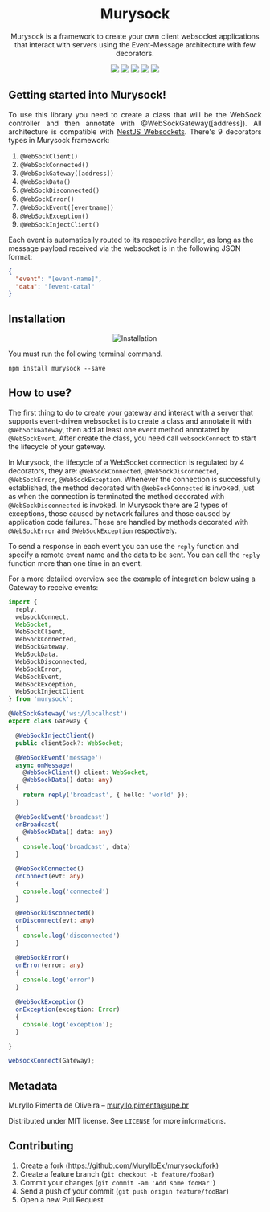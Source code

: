<h1 align="center">Murysock</h1>
<p align="center">Murysock is a framework to create your own client websocket applications that interact with servers using the Event-Message architecture with few decorators.</p>

<p align="center">
  <img src="https://badgen.net/npm/v/murysock"/>
  <img src="https://badgen.net/npm/dt/murysock"/>
  <img src="https://badgen.net/npm/license/murysock"/>
  <img src="https://badgen.net/npm/types/murysock"/>
  <img src="https://badgen.net/badge/author/MurylloEx/red?icon=label"/>
</p>

## Getting started into Murysock!

<p align="justify">
To use this library you need to create a class that will be the WebSock controller and then annotate with @WebSockGateway([address]). All architecture is compatible with <a href="https://docs.nestjs.com/websockets/gateways">NestJS Websockets</a>. There's 9 decorators types in Murysock framework:

  1. ```@WebSockClient()``` 
  2. ```@WebSockConnected()```
  3. ```@WebSockGateway([address])```
  4. ```@WebSockData()```
  5. ```@WebSockDisconnected()```
  6. ```@WebSockError()```
  7. ```@WebSockEvent([eventname])```
  8. ```@WebSockException()```
  9. ```@WebSockInjectClient()```

Each event is automatically routed to its respective handler, as long as the message payload received via the websocket is in the following JSON format:

```json
{
  "event": "[event-name]",
  "data": "[event-data]"
}
```
</p>

## Installation

<p align="center">
  <img src="https://nodei.co/npm/murysock.png?downloads=true&downloadRank=true&stars=true" alt="Installation"/>
</p>

<p align="justify">You must run the following terminal command.<p>

```
npm install murysock --save
```

## How to use?


The first thing to do to create your gateway and interact with a server that supports event-driven websocket is to create a class and annotate it with ```@WebSockGateway```, then add at least one event method annotated by ```@WebSockEvent```. After create the class, you need call ```websockConnect``` to start the lifecycle of your gateway. 

In Murysock, the lifecycle of a WebSocket connection is regulated by 4 decorators, they are: ```@WebSockConnected```, ```@WebSockDisconnected```, ```@WebSockError```, ```@WebSockException```. Whenever the connection is successfully established, the method decorated with ```@WebSockConnected``` is invoked, just as when the connection is terminated the method decorated with ```@WebSockDisconnected``` is invoked. In Murysock there are 2 types of exceptions, those caused by network failures and those caused by application code failures. These are handled by methods decorated with ```@WebSockError``` and ```@WebSockException``` respectively.

To send a response in each event you can use the ```reply``` function and specify a remote event name and the data to be sent. You can call the ```reply``` function more than one time in an event.

For a more detailed overview see the example of integration below using a Gateway to receive events:
```ts
import { 
  reply, 
  websockConnect, 
  WebSocket,
  WebSockClient, 
  WebSockConnected, 
  WebSockGateway, 
  WebSockData, 
  WebSockDisconnected, 
  WebSockError, 
  WebSockEvent, 
  WebSockException, 
  WebSockInjectClient 
} from 'murysock';

@WebSockGateway('ws://localhost')
export class Gateway {

  @WebSockInjectClient()
  public clientSock?: WebSocket;

  @WebSockEvent('message')
  async onMessage(
    @WebSockClient() client: WebSocket,
    @WebSockData() data: any)
  {
    return reply('broadcast', { hello: 'world' });
  }

  @WebSockEvent('broadcast')
  onBroadcast(
    @WebSockData() data: any)
  {
    console.log('broadcast', data)
  }

  @WebSockConnected()
  onConnect(evt: any)
  {
    console.log('connected')
  }

  @WebSockDisconnected()
  onDisconnect(evt: any)
  {
    console.log('disconnected')
  }

  @WebSockError()
  onError(error: any)
  {
    console.log('error')
  }

  @WebSockException()
  onException(exception: Error)
  {
    console.log('exception');
  }

}

websockConnect(Gateway);
```

## Metadata

Muryllo Pimenta de Oliveira – muryllo.pimenta@upe.br

Distributed under MIT license. See ``LICENSE`` for more informations.

## Contributing

1. Create a fork (<https://github.com/MurylloEx/murysock/fork>)
2. Create a feature branch (`git checkout -b feature/fooBar`)
3. Commit your changes (`git commit -am 'Add some fooBar'`)
4. Send a push of your commit (`git push origin feature/fooBar`)
5. Open a new Pull Request
